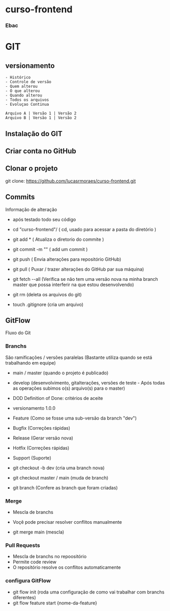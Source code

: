 # curso-frontend
### Ebac

# GIT
## versionamento

    - Histórico
    - Controle de versão
    - Quem alterou
    - O que alterou
    - Quando alterou
    - Todos os arquivos
    - Evoluçao Continua

    Arquivo A | Versão 1 | Versão 2
    Arquivo B | Versão 1 | Versão 2

## Instalação do GIT

## Criar conta no GitHub

## Clonar o projeto

git clone: https://github.com/lucasrmoraes/curso-frontend.git

## Commits

Informação de alteração

- após testado todo seu código

- cd "curso-frontend"/ ( cd, usado para acessar a pasta do diretório )
- git add * ( Atualiza o diretorio do commite )
- git commit -m "" ( add um commit )
- git push ( Envia alterações para repositório GitHub)
- git pull ( Puxar / trazer alterações do GitHub par sua máquina)

- git fetch --all (Verifica se não tem uma versão nova na minha branch master que possa interferir na que estou desenvolvendo)

- git rm (deleta os arquivos do git)

- touch .gitignore (cria um arquivo)

## GitFlow 

Fluxo do Git

### Branchs

São ramificações / versões paralelas (Bastante utiliza quando se está trabalhando em equipe)

- main / master (quando o projeto é publicado)
- develop (desenvolvimento, gitalterações, versões de teste - Após todas as operações subimos o(s) arquivo(s) para o master)
- DOD Definition of Done: critérios de aceite
- versionamento 1.0.0

- Feature (Como se fosse uma sub-versão da branch "dev")
- Bugfix (Correções rápidas)
- Release (Gerar versão nova)
- Hotfix (Correções rápidas)
- Support (Suporte)

- git checkout -b dev (cria uma branch nova)
- git checkout master / main (muda de branch)
- git branch (Confere as branch que foram criadas)

### Merge

- Mescla de branchs
- Voçê pode precisar resolver conflitos manualmente

- git merge main (mescla)

### Pull Requests

- Mescla de branchs no repoositório
- Permite code review
- O repositório resolve os conflitos automaticamente

### configura  GitFlow

- git flow init (roda uma configuração de como vai trabalhar com branchs diferentes)
- git flow feature start {nome-da-feature}